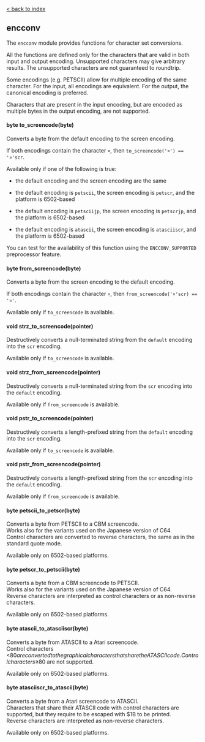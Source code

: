 [< back to index](../doc_index.md)

## encconv

The `encconv` module provides functions for character set conversions.

All the functions are defined only for the characters that are valid in both input and output encoding.
Unsupported characters may give arbitrary results.
The unsupported characters are not guaranteed to roundtrip.

Some encodings (e.g. PETSCII) allow for multiple encoding of the same character.
For the input, all encodings are equivalent.
For the output, the canonical encoding is preferred.

Characters that are present in the input encoding,
but are encoded as multiple bytes in the output encoding, are not supported.

#### byte to_screencode(byte)

Converts a byte from the default encoding to the screen encoding.

If both encodings contain the character `¤`, then `to_screencode('¤') == '¤'scr`.

Available only if one of the following is true:

* the default encoding and the screen encoding are the same

* the default encoding is `petscii`, the screen encoding is `petscr`, and the platform is 6502-based

* the default encoding is `petsciijp`, the screen encoding is `petscrjp`, and the platform is 6502-based

* the default encoding is `atascii`, the screen encoding is `atasciiscr`, and the platform is 6502-based

You can test for the availability of this function using the `ENCCONV_SUPPORTED` preprocessor feature.

#### byte from_screencode(byte)

Converts a byte from the screen encoding to the default encoding.

If both encodings contain the character `¤`, then `from_screencode('¤'scr) == '¤'`.

Available only if `to_screencode` is available.

#### void strz_to_screencode(pointer)

Destructively converts a null-terminated string from the `default` encoding into the `scr` encoding. 

Available only if `to_screencode` is available.

#### void strz_from_screencode(pointer)

Destructively converts a null-terminated string from the `scr` encoding into the `default` encoding. 

Available only if `from_screencode` is available.

#### void pstr_to_screencode(pointer)

Destructively converts a length-prefixed string from the `default` encoding into the `scr` encoding. 

Available only if `to_screencode` is available.

#### void pstr_from_screencode(pointer)

Destructively converts a length-prefixed string from the `scr` encoding into the `default` encoding. 

Available only if `from_screencode` is available.

#### byte petscii_to_petscr(byte)

Converts a byte from PETSCII to a CBM screencode.  
Works also for the variants used on the Japanese version of C64.  
Control characters are converted to reverse characters, the same as in the standard quote mode.

Available only on 6502-based platforms.

#### byte petscr_to_petscii(byte)

Converts a byte from a CBM screencode to PETSCII.  
Works also for the variants used on the Japanese version of C64.  
Reverse characters are interpreted as control characters or as non-reverse characters.

Available only on 6502-based platforms.

#### byte atascii_to_atasciiscr(byte)

Converts a byte from ATASCII to a Atari screencode.  
Control characters <$80 are converted to the graphical characters that share the ATASCII code.  
Control characters ≥$80 are not supported.  

Available only on 6502-based platforms.

#### byte atasciiscr_to_atascii(byte)

Converts a byte from a Atari screencode to ATASCII.  
Characters that share their ATASCII code with control characters are supported,
but they require to be escaped with $1B to be printed.  
Reverse characters are interpreted as non-reverse characters.

Available only on 6502-based platforms.

